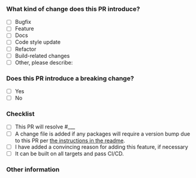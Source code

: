 <!--
Update "[ ]" to "[x]" to check a box

Please make sure to read the Pull Request Guidelines: https://github.com/tauri-apps/tauri/blob/dev/.github/CONTRIBUTING.md#pull-request-guidelines
-->

### What kind of change does this PR introduce?
<!-- Check at least one. If you are introducing a new binding, you must reference an issue where this binding has been proposed, discussed and approved by the maintainers. -->

- [ ] Bugfix
- [ ] Feature
- [ ] Docs
- [ ] Code style update
- [ ] Refactor
- [ ] Build-related changes
- [ ] Other, please describe:

### Does this PR introduce a breaking change?
<!-- If yes, please describe the impact and migration path for existing applications in an attached issue. -->

- [ ] Yes
- [ ] No

### Checklist
- [ ] This PR will resolve #___
- [ ] A change file is added if any packages will require a version bump due to this PR per [the instructions in the readme](https://github.com/tauri-apps/tao/blob/dev/.changes/readme.md).
- [ ] I have added a convincing reason for adding this feature, if necessary
- [ ] It can be built on all targets and pass CI/CD.

### Other information


